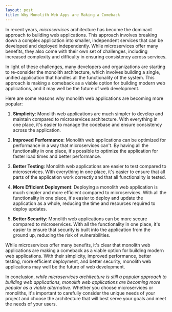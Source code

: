 ```yaml
---
layout: post
title: Why Monolith Web Apps are Making a Comeback
---
```


In recent years, *microservices* architecture has become the dominant approach to building web applications. This approach involves breaking down a complex application into smaller, independent services that can be developed and deployed independently. While microservices offer many benefits, they also come with their own set of challenges, including increased complexity and difficulty in ensuring consistency across services.

In light of these challenges, many developers and organizations are starting to re-consider the monolith architecture, which involves building a single, unified application that handles all the functionality of the system. This approach is making a comeback as a viable option for building modern web applications, and it may well be the future of web development.

Here are some reasons why monolith web applications are becoming more popular:

1.  **Simplicity**: Monolith web applications are much simpler to develop and maintain compared to microservices architecture. With everything in one place, it's easier to manage the codebase and ensure consistency across the application.
    
2.  **Improved Performance**: Monolith web applications can be optimized for performance in a way that microservices can't. By having all the functionality in one place, it's possible to optimize the application for faster load times and better performance.
    
3. **Better Testing**: Monolith web applications are easier to test compared to microservices. With everything in one place, it's easier to ensure that all parts of the application work correctly and that all functionality is tested.
    
4.  **More Efficient Deployment**: Deploying a monolith web application is much simpler and more efficient compared to microservices. With all the functionality in one place, it's easier to deploy and update the application as a whole, reducing the time and resources required to deploy updates.
    
5.  **Better Security**: Monolith web applications can be more secure compared to microservices. With all the functionality in one place, it's easier to ensure that security is built into the application from the ground up, reducing the risk of vulnerabilities.
    
While microservices offer many benefits, it's clear that monolith web applications are making a comeback as a viable option for building modern web applications. With their simplicity, improved performance, better testing, more efficient deployment, and better security, monolith web applications may well be the future of web development.

In conclusion, *while microservices architecture is still a popular approach to building web applications, monolith web applications are becoming more popular as a viable alternative*. Whether you choose microservices or monoliths, it's important to carefully consider the unique needs of your project and choose the architecture that will best serve your goals and meet the needs of your users.
